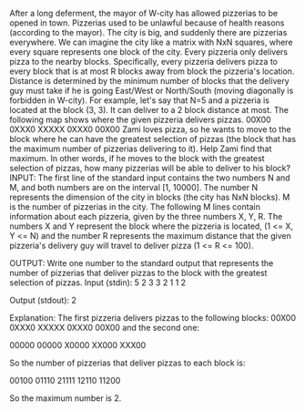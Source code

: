 After a long deferment, the mayor of W-city has allowed pizzerias to be opened in town. Pizzerias used to be unlawful
because of health reasons (according to the mayor). The city is big, and suddenly there are pizzerias everywhere.
We can imagine the city like a matrix with NxN squares, where every square represents one block of the city. Every pizzeria
only delivers pizza to the nearby blocks. Specifically, every pizzeria delivers pizza to every block that is at most R blocks
away from block the pizzeria's location. Distance is determined by the minimum number of blocks that the delivery guy must
take if he is going East/West or North/South (moving diagonally is forbidden in W-city). For example, let's say that N=5 and a
pizzeria is located at the block (3, 3). It can deliver to a 2 block distance at most. The following map shows where the given
pizzeria delivers pizzas.
00X00
0XXX0
XXXXX
0XXX0
00X00
Zami loves pizza, so he wants to move to the block where he can have the greatest selection of pizzas (the block that
has the maximum number of pizzerias delivering to it).
Help Zami find that maximum. In other words, if he moves to the block with the greatest selection of pizzas, how many
pizzerias will be able to deliver to his block?
INPUT:
The first line of the standard input contains the two numbers N and M, and both numbers are on the interval [1, 10000]. The
number N represents the dimension of the city in blocks (the city has NxN blocks). M is the number of pizzerias in the city.
The following M lines contain information about each pizzeria, given by the three numbers X, Y, R. The numbers X and Y
represent the block where the pizzeria is located, (1 <= X, Y <= N) and the number R represents the maximum distance that
the given pizzeria's delivery guy will travel to deliver pizza (1 <= R <= 100).

OUTPUT:
Write one number to the standard output that represents the number of pizzerias that deliver pizzas to the block with the
greatest selection of pizzas.
Input (stdin):
5 2
3 3 2
1 1 2

Output (stdout):
2

Explanation:
The first pizzeria delivers pizzas to the following blocks:
00X00
0XXX0
XXXXX
0XXX0
00X00
and the second one:


00000
00000
X0000
XX000
XXX00

So the number of pizzerias that deliver pizzas to each block is:

00100
01110
21111
12110
11200

So the maximum number is 2.
